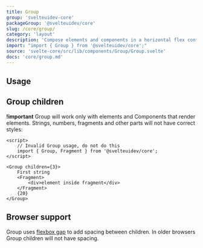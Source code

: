 ```yaml
---
title: Group
group: 'svelteuidev-core'
packageGroup: '@svelteuidev/core'
slug: /core/group/
category: 'layout'
description: 'Compose elements and components in a horizontal flex container'
import: "import { Group } from '@svelteuidev/core';"
source: 'svelte-core/src/lib/components/Group/Group.svelte'
docs: 'core/group.md'
---
```


<script>
    import { Demo, GroupDemos } from '@svelteuidev/demos';
    import { Heading } from 'components';
</script>

<Heading />

## Usage

<Demo demo={GroupDemos.configurator} />

## Group children

**!important** Group will work only with elements and Components that render elements. Strings, numbers, fragments and other parts will not have correct styles:

```svelte
<script>
	// Invalid Group usage, do not do this
	import { Group, Fragment } from '@svelteuidev/core';
</script>

<Group children={3}>
	First string
	<Fragment>
		<div>element inside fragment</div>
	</Fragment>
	{20}
</Group>
```

## Browser support

Group uses [flexbox gap](https://caniuse.com/flexbox-gap) to add spacing between children.
In older browsers Group children will not have spacing.
